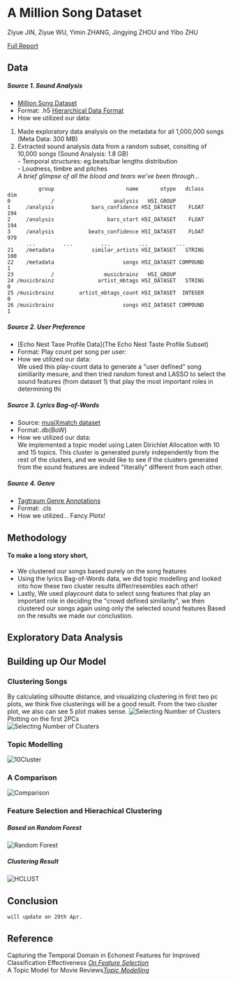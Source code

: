 # A Million Song Dataset
Ziyue JIN, Ziyue WU, Yimin ZHANG, Jingying ZHOU and Yibo ZHU

[Full Report](https://zac2116.github.io/)

## Data
##### Source 1. Sound Analysis
* [Million Song Dataset](http://labrosa.ee.columbia.edu/millionsong/)
* Format: .h5 [Hierarchical Data Format](https://en.wikipedia.org/wiki/Hierarchical_Data_Format)  
* How we utilized our data:   
1) Made exploratory data analysis on the metadata for all 1,000,000 songs (Meta Data: 300 MB)  
2) Extracted sound analysis data from a random subset, consiting of 10,000 songs (Sound Analysis: 1.8 GB)  
          - Temporal structures: eg.beats/bar lengths distribution  
          - Loudness, timbre and pitches  
*A brief glimpse of all the blood and tears we've been through...*
```
          group                       name       otype   dclass       dim
0             /                   analysis   H5I_GROUP                   
1     /analysis            bars_confidence H5I_DATASET    FLOAT       194
2     /analysis                 bars_start H5I_DATASET    FLOAT       194
3     /analysis           beats_confidence H5I_DATASET    FLOAT       979
      ...         ...         ...         ...         ...
21    /metadata            similar_artists H5I_DATASET   STRING       100
22    /metadata                      songs H5I_DATASET COMPOUND         1
23            /                musicbrainz   H5I_GROUP                   
24 /musicbrainz              artist_mbtags H5I_DATASET   STRING         0
25 /musicbrainz        artist_mbtags_count H5I_DATASET  INTEGER         0
26 /musicbrainz                      songs H5I_DATASET COMPOUND         1

```
##### Source 2. User Preference
* [Echo Nest Tase Profile Data](The Echo Nest Taste Profile Subset)
* Format: Play count per song per user:
* How we utilized our data:  
We used this play-count data to generate a "user defined" song similiarity mesure, and then tried random forest and LASSO to select the sound features (from dataset 1) that play the most important roles in determining thi

##### Source 3. Lyrics Bag-of-Words
* Source: [musiXmatch dataset](http://labrosa.ee.columbia.edu/millionsong/musixmatch)
* Format:.db(BoW)
* How we utilized our data:   
We implemented a topic model using Laten Dirichlet Allocation with 10 and 15 topics. This cluster is generated purely independently from the rest of the clusters, and we would like to see if the clusters generated from the sound features are indeed "literally" different from each other.

##### Source 4. Genre
* [Tagtraum Genre Annotations](http://www.tagtraum.com/msd_genre_datasets.html)
* Format: .cls 
* How we utilized... Fancy Plots!

## Methodology
#### To make a long story short,  
* We clustered our songs based purely on the song features
* Using the lyrics Bag-of-Words data, we did topic modelling and looked into how these two cluster results differ/resembles each other!
* Lastly, We used playcount data to select song features that play an important role in deciding the "crowd defined similarity", we then clustered our songs again using only the selected sound features
Based on the results we made our conclustion.

## Exploratory Data Analysis
## Building up Our Model  
### Clustering Songs
By calculating silhoutte distance, and visualizing clustering in first two pc plots, we think five clusterings will be a good result. From the two cluster plot, we also can see 5 plot makes sense.
![Selecting Number of Clusters](https://github.com/TZstatsADS/finalproject-group-2/blob/master/lib/web/img/select_5.jpeg?raw=true "Logo Title Text 1")  
Plotting on the first 2PCs  
![Selecting Number of Clusters](https://github.com/TZstatsADS/finalproject-group-2/blob/master/lib/web/img/select_dimension.png?raw=true "Logo Title Text 1")

### Topic Modelling 
![10Cluster](https://github.com/TZstatsADS/finalproject-group-2/blob/master/lib/web/img/topic.jpg?raw=true)


### A Comparison  
![Comparison](https://github.com/TZstatsADS/finalproject-group-2/blob/master/lib/web/img/comparison.jpg?raw=true)

### Feature Selection and Hierachical Clustering
##### Based on Random Forest
![Random Forest](https://github.com/TZstatsADS/finalproject-group-2/blob/master/lib/web/img/rf.jpg?raw=true "Logo Title Text 1")
##### Clustering Result
![HCLUST](https://github.com/TZstatsADS/finalproject-group-2/blob/master/lib/web/img/hclust.jpg?raw=true)

## Conclusion
`will update on 29th Apr.`

## Reference
Capturing the Temporal Domain
in Echonest Features
for Improved Classification Effectiveness [*On Feature Selection*](http://www.ifs.tuwien.ac.at/~schindler/pubs/AMR2012.pdf)  
A Topic Model for Movie Reviews[*Topic Modelling*](http://cpsievert.github.io/LDAvis/reviews/reviews.html)
